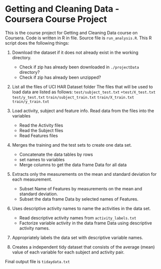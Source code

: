 # Getting and Cleaning Data - Coursera Course Project

This is the course project for Getting and Cleaning Data course on Coursera. Code is written in R in file. Source file is `run_analysis.R`. This R script does the following things:


1. Download the dataset if it does not already exist in the working directory. 
	* Check if zip has already been downloaded in `./projectData` directory?
	* Check if zip has already been unzipped?
2. List all the files of UCI HAR Dataset folder
   The files that will be used to load data are listed as follows:
	`test/subject_test.txt`
	`+test/X_test.txt`
	`test/y_test.txt`
	`train/subject_train.txt`
	`train/X_train.txt`
	`train/y_train.txt`

3. Load activity, subject and feature info.
	Read data from the files into the variables
	* Read the Activity files
	* Read the Subject files
	* Read Features files
4. Merges the training and the test sets to create one data set.
	* Concatenate the data tables by rows
	* set names to variables
	* Merge columns to get the data frame Data for all data
5. Extracts only the measurements on the mean and standard deviation for each measurement.
	* Subset Name of Features by measurements on the mean and standard deviation.
	* Subset the data frame Data by selected names of Features.
6. Uses descriptive activity names to name the activities in the data set.
	* Read descriptive activity names from `activity_labels.txt`
	* Factorize variable activity in the data frame Data using descriptive activity names.
7. Appropriately labels the data set with descriptive variable names.
8. Creates a independent tidy dataset that consists of the average (mean) value of each variable for each subject and activity pair.

Final output file is `tidaydata.txt`

